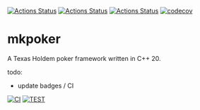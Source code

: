 [![Actions Status](https://github.com/MichaelUnknown/mkpoker/workflows/MacOS/badge.svg)](https://github.com/MichaelUnknown/mkpoker/actions)
[![Actions Status](https://github.com/MichaelUnknown/mkpoker/workflows/Windows/badge.svg)](https://github.com/MichaelUnknown/mkpoker/actions)
[![Actions Status](https://github.com/MichaelUnknown/mkpoker/workflows/Ubuntu/badge.svg)](https://github.com/MichaelUnknown/mkpoker/actions)
[![codecov](https://codecov.io/gh/MichaelUnknown/mkpoker/branch/main/graph/badge.svg)](https://codecov.io/gh/MichaelUnknown/mkpoker)

# mkpoker
A Texas Holdem poker framework written in C++ 20.

todo:
- update badges / CI

[![CI](https://github.com/MichaelUnknown/mkpoker/workflows/CI/badge.svg)](https://github.com/MichaelUnknown/mkpoker/actions)
[![TEST](https://github.com/MichaelUnknown/mkpoker/workflows/CI/badge.svg)](https://www.test.de)
